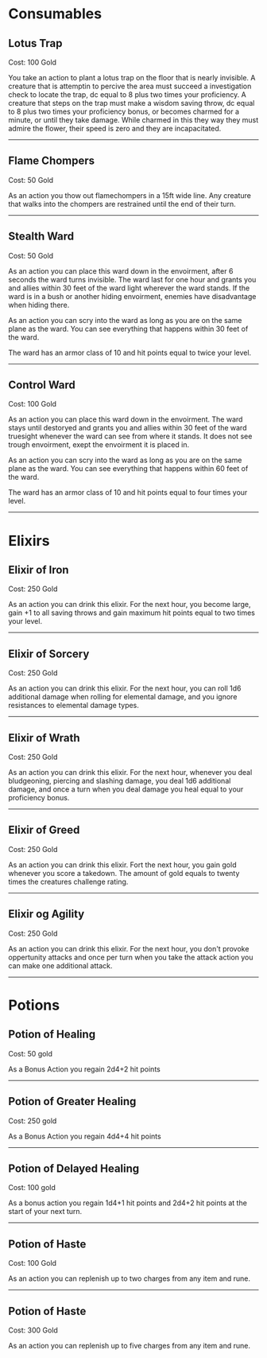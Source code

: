 # Consumables

## Lotus Trap

Cost: 100 Gold

You take an action to plant a lotus trap on the floor that is nearly invisible. A creature that is attemptin to percive the area must succeed a investigation check to locate the trap, dc equal to 8 plus two times your proficiency. A creature that steps on the trap must make a wisdom saving throw, dc equal to 8 plus two times your proficiency bonus, or becomes charmed for a minute, or until they take damage. While charmed in this they way they must admire the flower, their speed is zero and they are incapacitated. 

---

## Flame Chompers

Cost: 50 Gold

As an action you thow out flamechompers in a 15ft wide line. Any creature that walks into the chompers are restrained until the end of their turn.

---

## Stealth Ward

Cost: 50 Gold

As an action you can place this ward down in the envoirment, after 6 seconds the ward turns invisible. The ward last for one hour and grants you and allies within 30 feet of the ward light wherever the ward stands. If the ward is in a bush or another hiding envoirment, enemies have disadvantage when hiding there. 

As an action you can scry into the ward as long as you are on the same plane as the ward. You can see everything that happens within 30 feet of the ward. 

The ward has an armor class of 10 and hit points equal to twice your level. 

---

## Control Ward

Cost: 100 Gold

As an action you can place this ward down in the envoirment. The ward stays until destoryed and grants you and allies within 30 feet of the ward truesight whenever the ward can see from where it stands. It does not see trough envoirment, exept the envoirment it is placed in. 

As an action you can scry into the ward as long as you are on the same plane as the ward. You can see everything that happens within 60 feet of the ward. 

The ward has an armor class of 10 and hit points equal to four times your level. 

---

# Elixirs 

## Elixir of Iron

Cost: 250 Gold

As an action you can drink this elixir. For the next hour, you become large, gain +1 to all saving throws and gain maximum hit points equal to two times your level. 

---

## Elixir of Sorcery

Cost: 250 Gold

As an action you can drink this elixir. For the next hour, you can roll 1d6 additional damage when rolling for elemental damage, and you ignore resistances to elemental damage types.

---

## Elixir of Wrath

Cost: 250 Gold

As an action you can drink this elixir. For the next hour, whenever you deal bludgeoning, piercing and slashing damage, you deal 1d6 additional damage, and once a turn when you deal damage you heal equal to your proficiency bonus. 

---

## Elixir of Greed

Cost: 250 Gold

As an action you can drink this elixir. Fort the next hour, you gain gold whenever you score a takedown. The amount of gold equals to twenty times the creatures challenge rating.

---

## Elixir og Agility

Cost: 250 Gold

As an action you can drink this elixir. For the next hour, you don't provoke oppertunity attacks and once per turn when you take the attack action you can make one additional attack. 

---

# Potions
## Potion of Healing

Cost: 50 gold

As a Bonus Action you regain 2d4+2 hit points

---

## Potion of Greater Healing

Cost: 250 gold

As a Bonus Action you regain 4d4+4 hit points

---

## Potion of Delayed Healing

Cost: 100 gold

As a bonus action you regain 1d4+1 hit points and 2d4+2 hit points at the start of your next turn.

---

## Potion of Haste

Cost: 100 Gold

As an action you can replenish up to two charges from any item and rune. 

---

## Potion of Haste

Cost: 300 Gold

As an action you can replenish up to five charges from any item and rune. 


